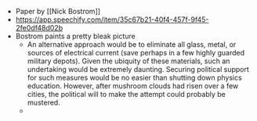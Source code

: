 - Paper by [[Nick Bostrom]]
- https://app.speechify.com/item/35c67b21-40f4-457f-9f45-2fe0df48d02b
- Bostrom paints a pretty bleak picture
	- An alternative approach would be to eliminate all glass,
	  metal, or sources of electrical current (save perhaps in a few
	  highly guarded military depots). Given the ubiquity of these
	  materials, such an undertaking would be extremely daunting. Securing political support for such measures would be
	  no easier than shutting down physics education. However,
	  after mushroom clouds had risen over a few cities, the political will to make the attempt could probably be mustered.
	-